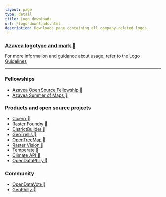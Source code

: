 ```yaml
---
layout: page
type: detail
title: Logo downloads
url: /logo-downloads.html
description: Downloads page containing all company-related logos.
---
```


### <a href="/downloads/azavea-full-logo.zip" download>Azavea logotype and mark <span class="c-btn__icon">&#xe844;</span></a>
For more information and guidance about usage, refer to the [Logo Guidelines](/design/logo-guidelines.html)

---

### Fellowships
- <a href="/downloads/fellowship.zip" download>Azavea Open Source Fellowship <span class="c-btn__icon">&#xe844;</span></a>
- <a href="/downloads/summer-of-maps.zip" download>Azavea Summer of Maps <span class="c-btn__icon">&#xe844;</span></a>

### Products and open source projects
- <a href="/downloads/cicero.zip" download>Cicero <span class="c-btn__icon">&#xe844;</span></a>
- <a href="/downloads/rasterfoundry.zip" download>Raster Foundry <span class="c-btn__icon">&#xe844;</span></a>
- <a href="/downloads/districtbuilder.zip" download>DistrictBuilder <span class="c-btn__icon">&#xe844;</span></a>
- <a href="/downloads/geotrellis.zip" download>GeoTrellis <span class="c-btn__icon">&#xe844;</span></a>
- <a href="/downloads/opentreemap.zip" download>OpenTreeMap <span class="c-btn__icon">&#xe844;</span></a>
- <a href="/downloads/raster-vision.zip" download>Raster Vision <span class="c-btn__icon">&#xe844;</span></a>
- <a href="/downloads/temperate.zip" download>Temperate <span class="c-btn__icon">&#xe844;</span></a>
- <a href="/downloads/climate-api.zip" download>Climate API <span class="c-btn__icon">&#xe844;</span></a>
- <a href="/downloads/opendataphilly.zip" download>OpenDataPhilly <span class="c-btn__icon">&#xe844;</span></a>

### Community
- <a href="/downloads/opendatavote.zip" download>OpenDataVote <span class="c-btn__icon">&#xe844;</span></a>
- <a href="/downloads/geophilly.zip" download>GeoPhilly <span class="c-btn__icon">&#xe844;</span></a>
